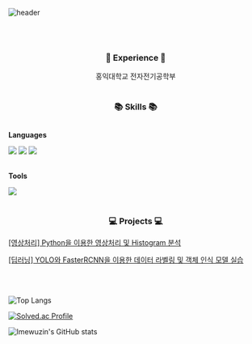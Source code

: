 ![header](https://capsule-render.vercel.app/api?type=venom&color=auto&text=About+Yujin&animation=fadeIn&height=150&align="center")

<br><br>
<h3 align="center">🌟 Experience 🌟</h3>

<div align="center">
    홍익대학교 전자전기공학부
</div>
<br>
<h3 align="center">📚 Skills 📚</h3>
<div style="display:flex; flex-direction:column; align-items:flex-start;">
    <!-- Languages -->
    <p align="center"><strong>Languages</strong></p>
    <div align="center">
        <img src="https://img.shields.io/badge/Java-007396?style=flat-square&logo=Java&logoColor=white"> 
        <img src="https://img.shields.io/badge/C-A8B9CC?style=flat-square&logo=C&logoColor=white">
        <img src="https://img.shields.io/badge/python-3776AB?style=flat-square&logo=python&logoColor=white"> 
    </div>
    <br>
    <!-- Tools -->
    <p align="center"><strong>Tools</strong></p>
    <div align="center">
        <img src="https://img.shields.io/badge/Git-F05032?style=flat-square&logo=Git&logoColor=white">
</div><br>
</div>
<h3 align="center"> 💻 Projects 💻</h3>


[[영상처리] Python을 이용한 영상처리 및 Histogram 분석](https://github.com/imewuzin/project/blob/master/ImageProcessing.pdf)

[[딥러닝] YOLO와 FasterRCNN을 이용한 데이터 라벨링 및 객체 인식 모델 실습](https://github.com/imewuzin/project/blob/master/DeepLearning_YOLO%26FasterRCNN.pdf)

<br>
<br>

![Top Langs](https://github-readme-stats.vercel.app/api/top-langs/?username=imewuzin&layout=compact)

[![Solved.ac Profile](http://mazassumnida.wtf/api/v2/generate_badge?boj=erin523)](https://solved.ac/erin523/)

![Imewuzin's GitHub stats](https://github-readme-stats.vercel.app/api?username=imewuzin&show_icons=true&theme=buefy)
